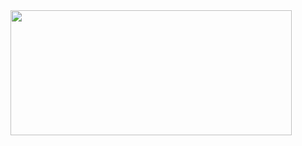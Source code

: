 <img src="https://github.com/dilsad-erdogan/Drone-Takip-Sistemi/assets/74006598/1d032a42-831d-4c7e-9fad-a6cfc4f4a2d5" width="450" height="200" /> 

